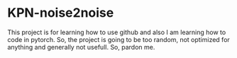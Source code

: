 # KPN-noise2noise
This project is for learning how to use github and also I am learning how to code in pytorch. So, the project is going to be too random, not optimized for anything and generally not usefull. So, pardon me.
